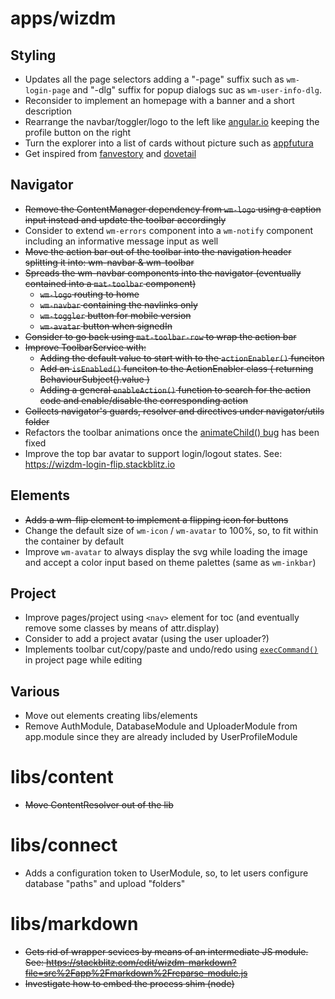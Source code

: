 # **apps/wizdm**

## Styling
* Updates all the page selectors adding a "-page" suffix such as `wm-login-page` and "-dlg" suffix for popup dialogs suc as `wm-user-info-dlg`.
* Reconsider to implement an homepage with a banner and a short description
* Rearrange the navbar/toggler/logo to the left like [angular.io](https://angular.io/) keeping the profile button on the right
* Turn the explorer into a list of cards without picture such as [appfutura](https://www.appfutura.com/app-projects)
* Get inspired from [fanvestory](https://fanvestory.com) and [dovetail](https://dovetailapp.com/)

## Navigator
* ~~Remove the ContentManager dependency from `wm-logo` using a caption input instead and update the toolbar accordingly~~
* Consider to extend  `wm-errors` component into a `wm-notify` component including an informative message input as well
* ~~Move the action bar out of the toolbar into the navigation header splitting it into: wm-navbar & wm-toolbar~~
* ~~Spreads the wm-navbar components into the navigator (eventually contained into a `mat-toolbar` component)~~
  * ~~`wm-logo` routing to home~~
  * ~~`wm-navbar` containing the navlinks only~~
  * ~~`wm-toggler` button for mobile version~~
  * ~~`wm-avatar` button when signedIn~~
* ~~Consider to go back using `mat-toolbar-row` to wrap the action bar~~
* ~~Improve ToolbarService with:~~
  * ~~Adding the default value to start with to the `actionEnabler()` funciton~~
  * ~~Add an `isEnabled()` funciton to the ActionEnabler class ( returning BehaviourSubject().value )~~
  * ~~Adding a general `enableAction()` function to search for the action code and enable/disable the corresponding action~~
* ~~Collects navigator's guards, resolver and directives under navigator/utils folder~~
* Refactors the toolbar animations once the [animateChild() bug](https://github.com/angular/angular/issues/27245) has been fixed
* Improve the top bar avatar to support login/logout states. See: https://wizdm-login-flip.stackblitz.io

## Elements
* ~~Adds a wm-flip element to implement a flipping icon for buttons~~
* Change the default size of `wm-icon` / `wm-avatar` to 100%, so, to fit within the container by default
* Improve `wm-avatar` to always display the svg while loading the image and accept a color input based on theme palettes (same as `wm-inkbar`) 

## Project
* Improve pages/project using `<nav>` element for toc (and eventually remove some classes by means of attr.display)
* Consider to add a project avatar (using the user uploader?)
* Implements toolbar cut/copy/paste and undo/redo using [`execCommand()`](https://developer.mozilla.org/en-US/docs/Web/API/Document/execCommand) in project page while editing

## Various
* Move out elements creating libs/elements
* Remove AuthModule, DatabaseModule and UploaderModule from app.module since they are already included by UserProfileModule

# libs/content
* ~~Move ContentResolver out of the lib~~

# libs/connect
* Adds a configuration token to UserModule, so, to let users configure database "paths" and upload "folders"

# libs/markdown
* ~~Gets rid of wrapper sevices by means of an intermediate JS module. See: https://stackblitz.com/edit/wizdm-markdown?file=src%2Fapp%2Fmarkdown%2Freparse-module.js~~
* ~~Investigate how to embed the process shim (node)~~
